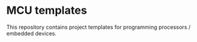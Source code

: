 # MCU templates

This repository contains project templates for programming processors / embedded devices.









